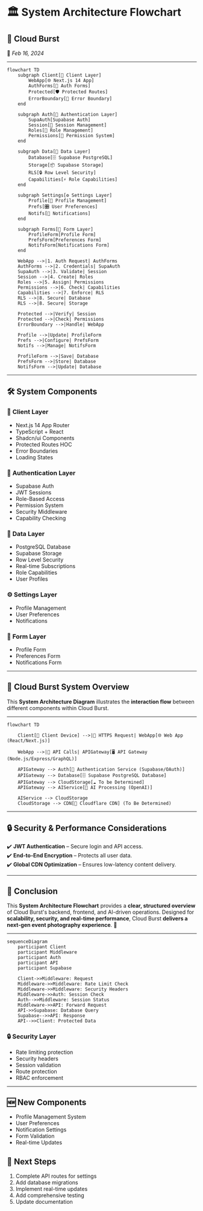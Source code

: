 # 🏛️ **System Architecture Flowchart**  

## 📡 Cloud Burst  
📅 *Feb 16, 2024*  

---

```mermaid
flowchart TD
    subgraph Client[📱 Client Layer]
        WebApp[🌐 Next.js 14 App]
        AuthForms[🔐 Auth Forms]
        Protected[🛡️ Protected Routes]
        ErrorBoundary[🚧 Error Boundary]
    end

    subgraph Auth[🔑 Authentication Layer]
        SupaAuth[Supabase Auth]
        Session[📝 Session Management]
        Roles[👥 Role Management]
        Permissions[🔑 Permission System]
    end

    subgraph Data[💾 Data Layer]
        Database[🗄️ Supabase PostgreSQL]
        Storage[📦 Supabase Storage]
        RLS[🔒 Row Level Security]
        Capabilities[⚡ Role Capabilities]
    end

    subgraph Settings[⚙️ Settings Layer]
        Profile[👤 Profile Management]
        Prefs[🎛️ User Preferences]
        Notifs[🔔 Notifications]
    end

    subgraph Forms[📝 Form Layer]
        ProfileForm[Profile Form]
        PrefsForm[Preferences Form]
        NotifsForm[Notifications Form]
    end

    WebApp -->|1. Auth Request| AuthForms
    AuthForms -->|2. Credentials| SupaAuth
    SupaAuth -->|3. Validate| Session
    Session -->|4. Create| Roles
    Roles -->|5. Assign| Permissions
    Permissions -->|6. Check| Capabilities
    Capabilities -->|7. Enforce| RLS
    RLS -->|8. Secure| Database
    RLS -->|8. Secure| Storage
    
    Protected -->|Verify| Session
    Protected -->|Check| Permissions
    ErrorBoundary -->|Handle| WebApp

    Profile -->|Update| ProfileForm
    Prefs -->|Configure| PrefsForm
    Notifs -->|Manage| NotifsForm

    ProfileForm -->|Save| Database
    PrefsForm -->|Store| Database
    NotifsForm -->|Update| Database
```

---

## 🛠️ **System Components**  

### 📱 **Client Layer**
- Next.js 14 App Router
- TypeScript + React
- Shadcn/ui Components
- Protected Routes HOC
- Error Boundaries
- Loading States

### 🔑 **Authentication Layer**
- Supabase Auth
- JWT Sessions
- Role-Based Access
- Permission System
- Security Middleware
- Capability Checking

### 💾 **Data Layer**
- PostgreSQL Database
- Supabase Storage
- Row Level Security
- Real-time Subscriptions
- Role Capabilities
- User Profiles

### ⚙️ **Settings Layer**
- Profile Management
- User Preferences
- Notifications

### 📝 **Form Layer**
- Profile Form
- Preferences Form
- Notifications Form

---

## 📐 **Cloud Burst System Overview**  

This **System Architecture Diagram** illustrates the **interaction flow** between different components within Cloud Burst.  

---

```mermaid
flowchart TD

    Client[📱 Client Device] -->|🔗 HTTPS Request| WebApp[🌐 Web App (React/Next.js)]

    WebApp -->|🔌 API Calls| APIGateway[🖥️ API Gateway (Node.js/Express/GraphQL)]

    APIGateway --> Auth[🔑 Authentication Service (Supabase/OAuth)]
    APIGateway --> Database[🗄️ Supabase PostgreSQL Database]
    APIGateway --> CloudStorage[☁️ To be Determined]
    APIGateway --> AIService[🤖 AI Processing (OpenAI)]

    AIService --> CloudStorage
    CloudStorage --> CDN[🚀 Cloudflare CDN] (To Be Determined)
```

---

## 🔒 **Security & Performance Considerations**  
✔️ **JWT Authentication** – Secure login and API access.  
✔️ **End-to-End Encryption** – Protects all user data.  
✔️ **Global CDN Optimization** – Ensures low-latency content delivery.  

---

## 🎯 **Conclusion**  
This **System Architecture Flowchart** provides a **clear, structured overview** of Cloud Burst's backend, frontend, and AI-driven operations. Designed for **scalability, security, and real-time performance**, Cloud Burst **delivers a next-gen event photography experience**. 🚀  

---

```mermaid
sequenceDiagram
    participant Client
    participant Middleware
    participant Auth
    participant API
    participant Supabase

    Client->>Middleware: Request
    Middleware->>Middleware: Rate Limit Check
    Middleware->>Middleware: Security Headers
    Middleware->>Auth: Session Check
    Auth-->>Middleware: Session Status
    Middleware->>API: Forward Request
    API->>Supabase: Database Query
    Supabase-->>API: Response
    API-->>Client: Protected Data
```

### 🔒 Security Layer
- Rate limiting protection
- Security headers
- Session validation
- Route protection
- RBAC enforcement

---

## 🆕 New Components
- Profile Management System
- User Preferences
- Notification Settings
- Form Validation
- Real-time Updates

## 🔄 Next Steps
1. Complete API routes for settings
2. Add database migrations
3. Implement real-time updates
4. Add comprehensive testing
5. Update documentation
